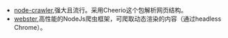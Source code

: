 




- [node-crawler](https://github.com/bda-research/node-crawler),强大且流行。采用Cheerio这个包解析网页结构。   
- [webster](https://github.com/zhuyingda/webster),高性能的NodeJs爬虫框架，可爬取动态渲染的内容（通过headless Chrome）。
